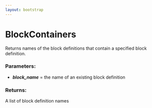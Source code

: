 ```yaml
---
layout: bootstrap
---
```


# BlockContainers

Returns names of the block definitions that contain a specified block
        definition.
          

### Parameters:

- ***block_name*** = the name of an existing block definition
        

### Returns:


A list of block definition names
        


